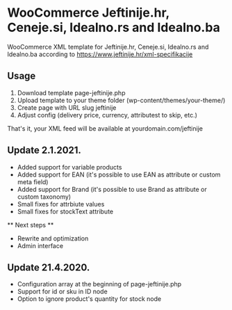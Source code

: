 # WooCommerce Jeftinije.hr, Ceneje.si, Idealno.rs and Idealno.ba

WooCommerce XML template for Jeftinije.hr, Ceneje.si, Idealno.rs and Idealno.ba according to https://www.jeftinije.hr/xml-specifikacije


## Usage

1. Download template page-jeftinije.php
2. Upload template to your theme folder (wp-content/themes/your-theme/)
3. Create page with URL slug jeftinije
4. Adjust config (delivery price, currency, attributest to skip, etc.)

That's it, your XML feed will be available at yourdomain.com/jeftinije


## Update 2.1.2021.

- Added support for variable products
- Added support for EAN (it's possible to use EAN as attribute or custom meta field)
- Added support for Brand (it's possible to use Brand as attribute or custom taxonomy)
- Small fixes for attrbiute values
- Small fixes for stockText attribute

** Next steps **

- Rewrite and optimization
- Admin interface


## Update 21.4.2020.

- Configuration array at the beginning of page-jeftinije.php
- Support for id or sku in ID node
- Option to ignore product's quantity for stock node
